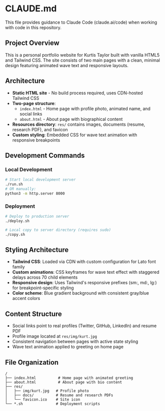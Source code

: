# CLAUDE.md

This file provides guidance to Claude Code (claude.ai/code) when working with code in this repository.

## Project Overview

This is a personal portfolio website for Kurtis Taylor built with vanilla HTML5 and Tailwind CSS. The site consists of two main pages with a clean, minimal design featuring animated wave text and responsive layouts.

## Architecture

- **Static HTML site** - No build process required, uses CDN-hosted Tailwind CSS
- **Two-page structure**: 
  - `index.html` - Home page with profile photo, animated name, and social links
  - `about.html` - About page with biographical content
- **Resources directory**: `res/` contains images, documents (resume, research PDF), and favicon
- **Custom styling**: Embedded CSS for wave text animation with responsive breakpoints

## Development Commands

### Local Development
```bash
# Start local development server
./run.sh
# OR manually:
python3 -m http.server 8000
```

### Deployment
```bash
# Deploy to production server
./deploy.sh

# Local copy to server directory (requires sudo)
./copy.sh
```

## Styling Architecture

- **Tailwind CSS**: Loaded via CDN with custom configuration for Lato font family
- **Custom animations**: CSS keyframes for wave text effect with staggered delays across 70 child elements
- **Responsive design**: Uses Tailwind's responsive prefixes (sm:, md:, lg:) for breakpoint-specific styling
- **Color scheme**: Blue gradient background with consistent gray/blue accent colors

## Content Structure

- Social links point to real profiles (Twitter, GitHub, LinkedIn) and resume PDF
- Profile image located at `res/img/kurt.jpg` 
- Consistent navigation between pages with active state styling
- Wave text animation applied to greeting on home page

## File Organization

```
/
├── index.html          # Home page with animated greeting
├── about.html          # About page with bio content  
├── res/
│   ├── img/kurt.jpg   # Profile photo
│   ├── docs/          # Resume and research PDFs
│   └── favicon.ico    # Site icon
└── *.sh               # Deployment scripts
```